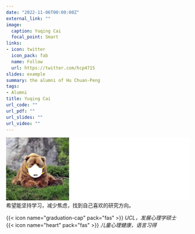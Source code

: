 ```yaml
---
date: "2022-11-06T00:00:00Z"
external_link: ""
image:
  caption: Yuqing Cai
  focal_point: Smart
links:
- icon: twitter
  icon_pack: fab
  name: Follow
  url: https://twitter.com/hcp4715
slides: example
summary: the alumni of Hu Chuan-Peng
tags:
- Alumni
title: Yuqing Cai
url_code: ""
url_pdf: ""
url_slides: ""
url_video: ""
---
```

![](images/cyq1.png)
希望能坚持学习，减少焦虑，找到自己喜欢的研究方向。

{{< icon name="graduation-cap" pack="fas" >}} _UCL，发展心理学硕士_  
{{< icon name="heart" pack="fas" >}} _儿童心理健康，语言习得_  


